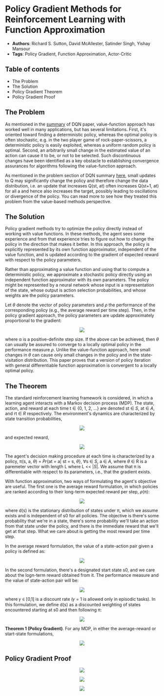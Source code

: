 # Policy Gradient Methods for Reinforcement Learning with Function Approximation
+ **Authors**: Richard S. Sutton, David McAllester, Satinder Singh, Yishay Mansour 
+ **Tags**: Policy Gradient, Function Approximation, Actor-Critic

## Table of contents
+ The Problem
+ The Solution
+ Policy Gradient Theorem
+ Policy Gradient Proof


## The Problem

As mentioned in the [summary](https://github.com/Neo-47/RL-in-a-Nutshell/tree/master/DQN%20/Human%20level%20control%20through%20deep%20RL) of DQN paper, value-function approach has worked well in 
many applications, but has several limitations. First, it's oriented toward finding
a deterministic policy, whereas the optimal policy is often stochastic, e.g. in the 
two player game of rock-paper-scissors, a deterministic policy is easily exploited,
whereas a uniform random policy is optimal. Second, an arbitrarily small change in the 
estimated value of an action can cause it to be, or not to be selected. Such discontinuous
changes have been identified as a key obstacle to establishing convergence assurances for 
algorithms following the value-function approach.

As mentioned in the problem section of DQN summary [here](https://github.com/Neo-47/RL-in-a-Nutshell/tree/master/DQN%20/Human%20level%20control%20through%20deep%20RL#the-problem), small updates to Q may significantly change the policy and therefore change the data distribution, i.e. an update that increases Q(st, at) often increases Q(st+1, at) for all a and hence also increases the target, possibly leading to oscillations or divergence of the policy. You can read more
to see how they treated this problem from the value-based methods perspective.

## The Solution

Policy gradient methods try to optimize the policy directly instead of working with 
value functions. In these methods, the agent sees some experience and from that
experience tries to figure out how to change the policy in the direction that makes
it better. In this approach, the policy is explicitly represented by its own function approximator,
independent of the value function, and is updated according to the gradient of expected 
reward with respect to the policy parameters.

Rather than approximating a value function and using that to compute a deterministic
policy, we approximate a stochastic policy directly using an independent function
approximator with its own parameters. The policy might be represented by a neural 
network whose input is a representation of the state, whose output is action selection
probabilities, and whose weights are the policy parameters.

Let *θ* denote the vector of policy parameters and *ρ* the performance of the corresponding
policy (e.g., the average reward per time step). Then, in the policy gradient approach, 
the policy parameters are update approximately proportional to the gradient:

<p align="center">
<img src = "https://user-images.githubusercontent.com/19307995/44950610-4731e580-ae4c-11e8-9b5c-8ada6e96ddd0.png">
</p>

where α is a positive-definite step size. If the above can be achieved, then *θ* can
usually be assured to converge to a locally optimal policy in the performance measure
*ρ*. Unlike the value-function approach, here small changes in *θ* can cause only small
changes in the policy and in the state-visitation distribution. This paper proves that
a version of policy iteration with general differentiable function approximation is
convergent to a locally optimal policy.

## The Theorem

The standard reinforcement learning framework is considered, in which a learning agent
interacts with a Markov decision process (MDP). The state, action, and reward at each
time t ∈ {0, 1, 2, ...} are denoted st ∈ *S*, at ∈ *A*, and rt ∈ *R* respectively.
The environment's dynamics are characterized by state transition probabilities, 

<p align="center">
<img src = "https://user-images.githubusercontent.com/19307995/44950981-d09ae500-ae57-11e8-90aa-76f6f5a2e1c8.png">
</p>

and expected reward,

<p align="center">
<img src = "https://user-images.githubusercontent.com/19307995/44950984-e01a2e00-ae57-11e8-9097-1d614d42440b.png">
</p>

The agent's decision making procedure at each time is characterized by a policy, 
π(s, a, *θ*) = *Pr*{at = a| st = s, *θ*}, ∀s ∈ *S*, a ∈ *A*, where *θ* ∈ R is a paremeter
vector with length L where L << |*S*|. We assume that π is differentiable with respect
to its parameters, i.e., that the gradient exists.

With function approximation, two ways of formulating the agent's objective are useful.
The first one is the average reward formulation, in which policies are ranked according to
their long-term expected reward per step, *ρ*(π):

<p align="center">
<img src = "https://user-images.githubusercontent.com/19307995/44955606-433aad80-aeb6-11e8-8a33-ffee458befd0.png">
</p>

where d(s) is the stationary distribution of states under π, which we assume exists and
is independent of s0 for all policies. The objective is there's some probability that we're
in a state, there's some probability we'll take an action from that state under the policy, 
and there is the immediate reward that we'll get at that step. What we care about is getting the
most reward per time step.

In the average reward formulation, the value of a state-action pair given a policy is
defined as:

<p align="center">
<img src = "https://user-images.githubusercontent.com/19307995/44955662-6ade4580-aeb7-11e8-9372-cfdd162dd99b.png">
</p>

In the second formulation, there's a designated start state s0, and we care about the logn-term
reward obtained from it. The performance measure and the value of state-action pair will be:

<p align="center">
<img src = "https://user-images.githubusercontent.com/19307995/44955696-d7f1db00-aeb7-11e8-8515-d25d41ba3c93.png">
</p>

where 𝛾 ∈ [0,1] is a discount rate (𝛾 = 1 is allowed only in episodic tasks). In this 
formulation, we define d(s) as a discounted weighting of states encountered starting at
s0 and then following π:

<p align="center">
<img src = "https://user-images.githubusercontent.com/19307995/44955742-cb21b700-aeb8-11e8-8f05-1f5ae6e834c0.png">
</p>

**Theorem 1 (Policy Gradient)**. For any MDP, in either the average-reward or 
start-state formulations, 

<p align="center">
<img src = "https://user-images.githubusercontent.com/19307995/44955770-2f447b00-aeb9-11e8-9e64-658cf40a3872.png">
</p>

## Policy Gradient Proof

<p align="center">
<img src = "https://user-images.githubusercontent.com/19307995/44959237-78adbe00-aeeb-11e8-9ac5-950bf48a7b9e.png">
</p>

<p align="center">
<img src = "https://user-images.githubusercontent.com/19307995/44959245-94b15f80-aeeb-11e8-9f00-d1e28ecd1722.png">
</p>

<p align="center">
<img src = "https://user-images.githubusercontent.com/19307995/44959276-e0fc9f80-aeeb-11e8-9784-abc5b1279ed8.png">
</p>

























